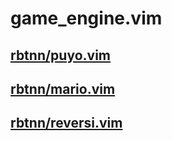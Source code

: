 
# game\_engine.vim

## [rbtnn/puyo.vim](https://github.com/rbtnn/puyo.vim)
## [rbtnn/mario.vim](https://github.com/rbtnn/mario.vim)
## [rbtnn/reversi.vim](https://github.com/rbtnn/reversi.vim)

